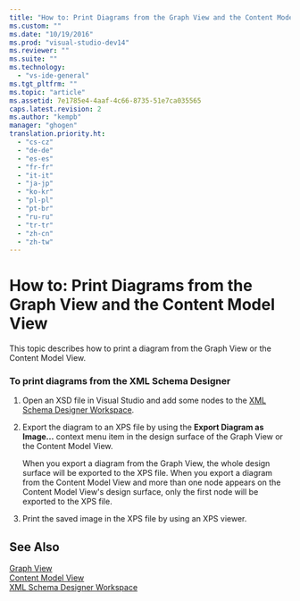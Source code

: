 ```yaml
---
title: "How to: Print Diagrams from the Graph View and the Content Model View | hehe"
ms.custom: ""
ms.date: "10/19/2016"
ms.prod: "visual-studio-dev14"
ms.reviewer: ""
ms.suite: ""
ms.technology: 
  - "vs-ide-general"
ms.tgt_pltfrm: ""
ms.topic: "article"
ms.assetid: 7e1785e4-4aaf-4c66-8735-51e7ca035565
caps.latest.revision: 2
ms.author: "kempb"
manager: "ghogen"
translation.priority.ht: 
  - "cs-cz"
  - "de-de"
  - "es-es"
  - "fr-fr"
  - "it-it"
  - "ja-jp"
  - "ko-kr"
  - "pl-pl"
  - "pt-br"
  - "ru-ru"
  - "tr-tr"
  - "zh-cn"
  - "zh-tw"
---
```

# How to: Print Diagrams from the Graph View and the Content Model View
This topic describes how to print a diagram from the Graph View or the Content Model View.  
  
### To print diagrams from the XML Schema Designer  
  
1.  Open an XSD file in Visual Studio and add some nodes to the [XML Schema Designer Workspace](../reference/xml-schema-designer-workspace.md).  
  
2.  Export the diagram to an XPS file by using the **Export Diagram as Image…** context menu item in the design surface of the Graph View or the Content Model View.  
  
     When you export a diagram from the Graph View, the whole design surface will be exported to the XPS file. When you export a diagram from the Content Model View and more than one node appears on the Content Model View's design surface, only the first node will be exported to the XPS file.  
  
3.  Print the saved image in the XPS file by using an XPS viewer.  
  
## See Also  
 [Graph View](../reference/graph-view.md)   
 [Content Model View](../reference/content-model-view.md)   
 [XML Schema Designer Workspace](../reference/xml-schema-designer-workspace.md)